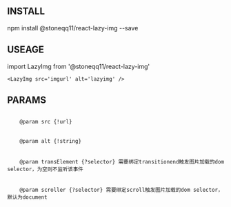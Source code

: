 <h2>INSTALL</h2>
	npm install @stoneqq11/react-lazy-img --save

<h2>USEAGE</h2>
	import LazyImg from '@stoneqq11/react-lazy-img'

	<LazyImg src='imgurl' alt='lazyimg' />

<h2>PARAMS</h2>
<code>
    @param src {!url}
</code>
<br/>
<code>
    @param alt {!string}
</code>
<br/>
<code>
    @param transElement {?selector} 需要绑定transitionend触发图片加载的dom selector，为空则不监听该事件
</code>
<br/>
<code>
    @param scroller {?selector} 需要绑定scroll触发图片加载的dom selector，默认为document
</code>
